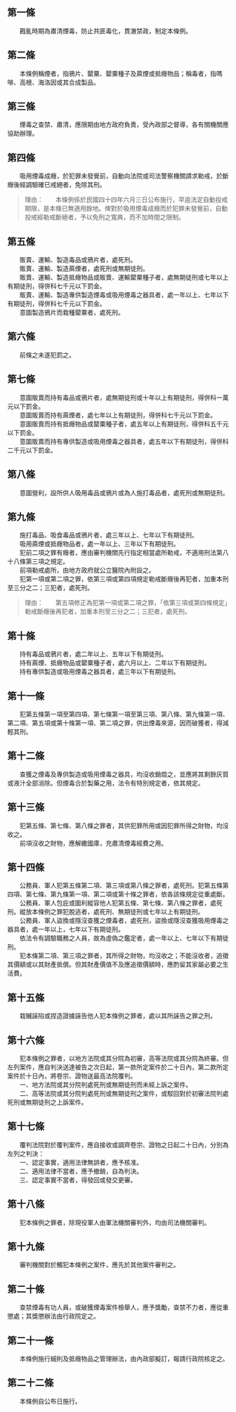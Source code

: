 第一條 
-------
　　戡亂時期為肅清煙毒，防止共匪毒化，貫澈禁政，制定本條例。  


第二條 
-------
　　本條例稱煙者，指鴉片、罌粟、罌粟種子及蔴煙或抵癮物品；稱毒者，指嗎啡、高根、海洛因或其合成製品。  


第三條 
-------
　　煙毒之查禁、肅清，應限期由地方政府負責，受內政部之督導，各有關機關應協助辦理。  


第四條 
-------
　　吸用煙毒成癮，於犯罪未發覺前，自動向法院或司法警察機關請求勒戒，於斷癮後經調驗確已戒絕者，免除其刑。  
> 理由：　　本條例係於民國四十四年六月三日公布施行，早逾法定自動投戒期限，是本條已無適用餘地。俾對於吸用煙毒成癮而於犯罪未發覺前，自動投戒經勒戒斷絕者，予以免刑之寬典，而不加時間之限制。



第五條 
-------
　　販賣、運輸、製造毒品或鴉片者，處死刑。  
　　販賣、運輸、製造蔴煙者，處死刑或無期徒刑。  
　　販賣、運輸、製造抵癮物品或販賣、運輸罌粟種子者，處無期徒刑或七年以上有期徒刑，得併科七千元以下罰金。  
　　販賣、運輸、製造專供製造煙毒或吸用煙毒之器具者，處一年以上、七年以下有期徒刑，得併科七千元以下罰金。  
　　意圖製造鴉片而栽種罌粟者，處死刑。  


第六條 
-------
　　前條之未遂犯罰之。  


第七條 
-------
　　意圖販賣而持有毒品或鴉片者，處無期徒刑或十年以上有期徒刑，得併科一萬元以下罰金。  
　　意圖販賣而持有蔴煙者，處七年以上有期徒刑，得併科七千元以下罰金。  
　　意圖販賣而持有抵癮物品或罌粟種子者，處五年以上有期徒刑，得併科五千元以下罰金。  
　　意圖販賣而持有專供製造或吸用煙毒之器具者，處五年以下有期徒刑，得併科二千元以下罰金。  


第八條 
-------
　　意圖營利，設所供人吸用毒品或鴉片或為人施打毒品者，處死刑或無期徒刑。  


第九條 
-------
　　施打毒品、吸食毒品或鴉片者，處三年以上、七年以下有期徒刑。  
　　吸用蔴煙或抵癮物品者，處一年以上、三年以下有期徒刑。  
　　犯前二項之罪有癮者，應由審判機關先行指定相當處所勒戒，不適用刑法第八十八條第三項之規定。  
　　前項勒戒處所，由地方政府就公立醫院內附設之。  
　　犯第一項或第二項之罪，依第三項或第四項規定勒戒斷癮後再犯者，加重本刑至三分之二；三犯者，處死刑。  
> 理由：　　第五項修正為犯第一項或第二項之罪，「依第三項或第四條規定」勒戒斷癮後再犯者，加重本刑至三分之二；三犯者，處死刑。



第十條 
-------
　　持有毒品或鴉片者，處二年以上、五年以下有期徒刑。  
　　持有蔴煙、抵癮物品或罌粟種子者，處六月以上、二年以下有期徒刑。  
　　持有專供製造或吸用煙毒之器具者，處三年以下有期徒刑。  


第十一條 
---------
　　犯第五條第一項至第四項、第七條第一項至第三項、第八條、第九條第一項、第二項、第五項或第十條第一項、第二項之罪，供出煙毒來源，因而破獲者，得減輕其刑。  


第十二條 
---------
　　查獲之煙毒及專供製造或吸用煙毒之器具，均沒收銷燬之，並應將其剩餘灰質或液汁全部消除。但煙毒合於製藥之用，法令有特別規定者，依其規定。  


第十三條 
---------
　　犯第五條、第七條、第八條之罪者，其供犯罪所用或因犯罪所得之財物，均沒收之。  
　　前項沒收之財物，應解繳國庫，充肅清煙毒經費之用。  


第十四條 
---------
　　公務員、軍人犯第五條第二項、第三項或第八條之罪者，處死刑。犯第五條第四項、第七條、第九條第一項、第二項或第十條之罪者，依各該條規定從重處斷。  
　　公務員、軍人包庇或圖利縱容他人犯第五條、第七條、第八條之罪者，處死刑。縱放本條例之罪犯脫逃者，處死刑、無期徒刑或七年以上有期徒刑。  
　　公務員、軍人盜換或隱沒查獲之煙毒者，處死刑，盜換或隱沒查獲吸用煙毒之器具者，處一年以上，七年以下有期徒刑。  
　　依法令有調驗職務之人員，故為虛偽之鑑定者，處一年以上、七年以下有期徒刑。  
　　犯本條第二項、第三項之罪者，其所得之財物，均沒收之；不能沒收者，追徵其價額或以其財產抵償。但其財產價值不及應追徵價額時，應酌留其家屬必要之生活費。  


第十五條 
---------
　　栽贓誣陷或捏造證據誣告他人犯本條例之罪者，處以其所誣告之罪之刑。  


第十六條 
---------
　　犯本條例之罪者，以地方法院或其分院為初審，高等法院或其分院為終審。但左列案件，應自判決送達被告之次日起，第一款所定案件於二十日內，第二款所定案件於十日內，將卷宗、證物送最高法院覆判。  
　　一、地方法院或其分院判處死刑或無期徒刑而未經上訴之案件。  
　　二、高等法院或其分院判處死刑或無期徒刑之案件，或駁回對於初審法院判處死刑或無期徒刑之上訴案件。  


第十七條 
---------
　　覆判法院對於覆判案件，應自接收或調齊卷宗、證物之日起二十日內，分別為左列之判決：  
　　一、認定事實，適用法律無誤者，應予核准。  
　　二、適用法律不當者，應予撤銷，自為判決。  
　　三、認定事實不當者，得發回或發交更審。  


第十八條 
---------
　　犯本條例之罪者，除現役軍人由軍法機關審判外，均由司法機關審判。  


第十九條 
---------
　　審判機關對於觸犯本條例之案件，應先於其他案件審判之。  


第二十條 
---------
　　查禁煙毒有功人員，或破獲煙毒案件檢舉人，應予獎勵，查禁不力者，應從重懲處；其獎懲辦法由行政院定之。  


第二十一條 
-----------
　　本條例施行細則及抵癮物品之管理辦法，由內政部擬訂，報請行政院核定之。  


第二十二條 
-----------
　　本條例自公布日施行。